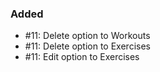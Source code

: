 ### Added

- #11: Delete option to Workouts
- #11: Delete option to Exercises
- #11: Edit option to Exercises
